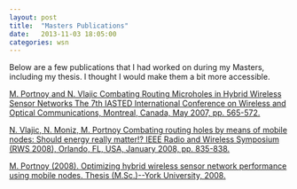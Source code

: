 ```yaml
--- 
layout: post 
title:  "Masters Publications" 
date:   2013-11-03 18:05:00
categories: wsn 
---
```


Below are a few publications that I had worked on during my Masters, including
my thesis. I thought I would make them a bit more accessible.


[M. Portnoy and N. Vlajic
Combating Routing Microholes in Hybrid Wireless Sensor Networks
The 7th IASTED International Conference on Wireless and Optical Communications, Montreal, Canada, May 2007, pp. 565-572.][565-213-iasted-woc-2007]

[N. Vlajic, N. Moniz, M. Portnoy
Combating routing holes by means of mobile nodes: Should energy really matter!?
IEEE Radio and Wireless Symposium (RWS 2008), Orlando, FL, USA, January 2008, pp. 835-838.][04463622-ieee-rws-2008]

[M. Portnoy (2008). Optimizing hybrid wireless sensor network performance using mobile nodes. Thesis (M.Sc.)--York University, 2008.][msc-thesis-mportnoy-2008]

[565-213-iasted-woc-2007]: {{site.url}}/attachments/2013-11-03-msc-work/565-213-iasted-woc-2007.pdf
[04463622-ieee-rws-2008]: {{site.url}}/attachments/2013-11-03-msc-work/04463622-ieee-rws-2008.pdf
[msc-thesis-mportnoy-2008]: {{site.url}}/attachments/2013-11-03-msc-work/msc-thesis-mportnoy-2008.pdf
